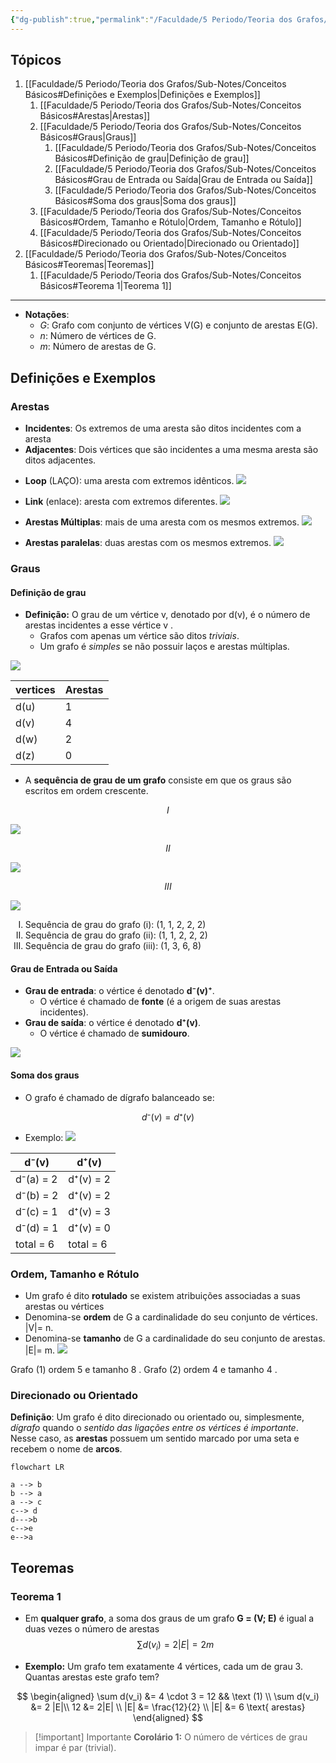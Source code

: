 ```yaml
---
{"dg-publish":true,"permalink":"/Faculdade/5 Periodo/Teoria dos Grafos/Sub-Notes/Conceitos Básicos/","tags":["grafos"],"created":"2024-06-26T00:24:10.600-03:00"}
---
```


## Tópicos
1. [[Faculdade/5 Periodo/Teoria dos Grafos/Sub-Notes/Conceitos Básicos#Definições e Exemplos\|Definições e Exemplos]]
	1. [[Faculdade/5 Periodo/Teoria dos Grafos/Sub-Notes/Conceitos Básicos#Arestas\|Arestas]]
	2. [[Faculdade/5 Periodo/Teoria dos Grafos/Sub-Notes/Conceitos Básicos#Graus\|Graus]]
		1. [[Faculdade/5 Periodo/Teoria dos Grafos/Sub-Notes/Conceitos Básicos#Definição de grau\|Definição de grau]]
		2. [[Faculdade/5 Periodo/Teoria dos Grafos/Sub-Notes/Conceitos Básicos#Grau de Entrada ou Saída\|Grau de Entrada ou Saída]]
		3. [[Faculdade/5 Periodo/Teoria dos Grafos/Sub-Notes/Conceitos Básicos#Soma dos graus\|Soma dos graus]]
	3. [[Faculdade/5 Periodo/Teoria dos Grafos/Sub-Notes/Conceitos Básicos#Ordem, Tamanho e Rótulo\|Ordem, Tamanho e Rótulo]]
	4. [[Faculdade/5 Periodo/Teoria dos Grafos/Sub-Notes/Conceitos Básicos#Direcionado ou Orientado\|Direcionado ou Orientado]]
2. [[Faculdade/5 Periodo/Teoria dos Grafos/Sub-Notes/Conceitos Básicos#Teoremas\|Teoremas]]
	1. [[Faculdade/5 Periodo/Teoria dos Grafos/Sub-Notes/Conceitos Básicos#Teorema 1\|Teorema 1]]
---
- **Notações**:
	- *G*: Grafo com conjunto de vértices V(G) e conjunto de arestas E(G).
	- *n*: Número de vértices de G.
	- *m*: Número de arestas de G.

## Definições e Exemplos
### Arestas
- **Incidentes**: Os extremos de uma aresta são ditos incidentes com a aresta
- **Adjacentes**: Dois vértices que são incidentes a uma mesma aresta são ditos adjacentes.
<style> .container {font-family: sans-serif; text-align: center;} .button-wrapper button {z-index: 1;height: 40px; width: 100px; margin: 10px;padding: 5px;} .excalidraw .App-menu_top .buttonList { display: flex;} .excalidraw-wrapper { height: 800px; margin: 50px; position: relative;} :root[dir="ltr"] .excalidraw .layer-ui__wrapper .zen-mode-transition.App-menu_bottom--transition-left {transform: none;} </style><script src="https://cdn.jsdelivr.net/npm/react@17/umd/react.production.min.js"></script><script src="https://cdn.jsdelivr.net/npm/react-dom@17/umd/react-dom.production.min.js"></script><script type="text/javascript" src="https://cdn.jsdelivr.net/npm/@excalidraw/excalidraw@0/dist/excalidraw.production.min.js"></script><div id="Drawing_2024-03-17_1752.11.excalidraw.md1"></div><script>(function(){const InitialData={"type":"excalidraw","version":2,"source":"https://github.com/zsviczian/obsidian-excalidraw-plugin/releases/tag/2.0.25","elements":[{"type":"ellipse","version":326,"versionNonce":1567669782,"isDeleted":false,"id":"m__w-3O2se0RxAF6xNKwY","fillStyle":"solid","strokeWidth":2,"strokeStyle":"solid","roughness":1,"opacity":100,"angle":0,"x":-256.3398459328888,"y":-209.55612529896217,"strokeColor":"#1e1e1e","backgroundColor":"transparent","width":21.455796767742868,"height":18.186031696330048,"seed":1934291802,"groupIds":["yT83nXoXPczJuJ79fJIJ9","AJ86x_kcttxh-PQo0oyQ-","K8IfWTH6Uyxbgnnjf_qfw","luMVKdjQXm3fAU-IusPFa"],"frameId":null,"roundness":{"type":2},"boundElements":[],"updated":1711764797822,"link":null,"locked":false},{"type":"text","version":324,"versionNonce":471632726,"isDeleted":false,"id":"wPFhmt8e","fillStyle":"solid","strokeWidth":2,"strokeStyle":"solid","roughness":1,"opacity":100,"angle":0,"x":-252.0240003139031,"y":-194.30186387976903,"strokeColor":"#1e1e1e","backgroundColor":"transparent","width":11.3599853515625,"height":25,"seed":704523354,"groupIds":["yT83nXoXPczJuJ79fJIJ9","AJ86x_kcttxh-PQo0oyQ-","K8IfWTH6Uyxbgnnjf_qfw","luMVKdjQXm3fAU-IusPFa"],"frameId":null,"roundness":null,"boundElements":[],"updated":1711764797822,"link":null,"locked":false,"fontSize":20,"fontFamily":1,"text":"u","rawText":"u","textAlign":"left","verticalAlign":"top","containerId":null,"originalText":"u","lineHeight":1.25,"baseline":18},{"type":"line","version":434,"versionNonce":1180479638,"isDeleted":false,"id":"WNfo4mPj7oBzBueDPxkis","fillStyle":"solid","strokeWidth":2,"strokeStyle":"solid","roughness":1,"opacity":100,"angle":0,"x":-234.2890922958844,"y":-199.92512739767741,"strokeColor":"#1e1e1e","backgroundColor":"transparent","width":65.96520665238668,"height":1.081396830366998,"seed":1300629062,"groupIds":["yT83nXoXPczJuJ79fJIJ9","AJ86x_kcttxh-PQo0oyQ-","K8IfWTH6Uyxbgnnjf_qfw","luMVKdjQXm3fAU-IusPFa"],"frameId":null,"roundness":{"type":2},"boundElements":[],"updated":1711764797822,"link":null,"locked":false,"startBinding":null,"endBinding":null,"lastCommittedPoint":null,"startArrowhead":null,"endArrowhead":null,"points":[[0,0],[65.96520665238668,-1.081396830366998]]},{"type":"ellipse","version":335,"versionNonce":400960982,"isDeleted":false,"id":"UodOMKIPxDMYplg-L6V_Z","fillStyle":"solid","strokeWidth":2,"strokeStyle":"solid","roughness":1,"opacity":100,"angle":0,"x":-166.80993008098395,"y":-209.44141950490697,"strokeColor":"#1e1e1e","backgroundColor":"transparent","width":16.869790553725124,"height":15.355834991211324,"seed":665602374,"groupIds":["yT83nXoXPczJuJ79fJIJ9","AJ86x_kcttxh-PQo0oyQ-","K8IfWTH6Uyxbgnnjf_qfw","luMVKdjQXm3fAU-IusPFa"],"frameId":null,"roundness":{"type":2},"boundElements":[],"updated":1711764797822,"link":null,"locked":false},{"type":"text","version":339,"versionNonce":231605014,"isDeleted":false,"id":"z2Ve39ME","fillStyle":"solid","strokeWidth":2,"strokeStyle":"solid","roughness":1,"opacity":100,"angle":0,"x":-162.70062212558938,"y":-196.03209880835624,"strokeColor":"#1e1e1e","backgroundColor":"transparent","width":10.459991455078125,"height":25,"seed":2044071366,"groupIds":["yT83nXoXPczJuJ79fJIJ9","AJ86x_kcttxh-PQo0oyQ-","K8IfWTH6Uyxbgnnjf_qfw","luMVKdjQXm3fAU-IusPFa"],"frameId":null,"roundness":null,"boundElements":[],"updated":1711764797822,"link":null,"locked":false,"fontSize":20,"fontFamily":1,"text":"v","rawText":"v","textAlign":"left","verticalAlign":"top","containerId":null,"originalText":"v","lineHeight":1.25,"baseline":18},{"type":"text","version":325,"versionNonce":982069334,"isDeleted":false,"id":"1gb5sA8i","fillStyle":"solid","strokeWidth":2,"strokeStyle":"solid","roughness":1,"opacity":100,"angle":0,"x":-208.76812709922334,"y":-233.01587040690748,"strokeColor":"#1e1e1e","backgroundColor":"transparent","width":10.939987182617188,"height":25,"seed":337262534,"groupIds":["yT83nXoXPczJuJ79fJIJ9","AJ86x_kcttxh-PQo0oyQ-","K8IfWTH6Uyxbgnnjf_qfw","luMVKdjQXm3fAU-IusPFa"],"frameId":null,"roundness":null,"boundElements":[],"updated":1711764797822,"link":null,"locked":false,"fontSize":20,"fontFamily":1,"text":"e","rawText":"e","textAlign":"left","verticalAlign":"top","containerId":null,"originalText":"e","lineHeight":1.25,"baseline":18},{"type":"text","version":315,"versionNonce":434943382,"isDeleted":false,"id":"XakQxQmC","fillStyle":"solid","strokeWidth":2,"strokeStyle":"solid","roughness":1,"opacity":100,"angle":0,"x":-247.0149927300738,"y":-273.5338671433383,"strokeColor":"#2f9e44","backgroundColor":"transparent","width":99.41990661621094,"height":25,"seed":1173685126,"groupIds":["AJ86x_kcttxh-PQo0oyQ-","K8IfWTH6Uyxbgnnjf_qfw","luMVKdjQXm3fAU-IusPFa"],"frameId":null,"roundness":null,"boundElements":[],"updated":1711764797822,"link":null,"locked":false,"fontSize":20,"fontFamily":1,"text":"Incidentes","rawText":"Incidentes","textAlign":"left","verticalAlign":"top","containerId":null,"originalText":"Incidentes","lineHeight":1.25,"baseline":18},{"type":"text","version":374,"versionNonce":1697485526,"isDeleted":false,"id":"wqqgdaki","fillStyle":"solid","strokeWidth":2,"strokeStyle":"solid","roughness":1,"opacity":100,"angle":0,"x":-300.84246602337583,"y":-147.29286551155366,"strokeColor":"#1e1e1e","backgroundColor":"transparent","width":222.459716796875,"height":25,"seed":1009448646,"groupIds":["K8IfWTH6Uyxbgnnjf_qfw","luMVKdjQXm3fAU-IusPFa"],"frameId":null,"roundness":null,"boundElements":[],"updated":1711764797822,"link":null,"locked":false,"fontSize":20,"fontFamily":1,"text":" e   são incidentes a ","rawText":" e   são incidentes a ","textAlign":"left","verticalAlign":"top","containerId":null,"originalText":" e   são incidentes a ","lineHeight":1.25,"baseline":18},{"type":"text","version":484,"versionNonce":1726007318,"isDeleted":false,"id":"ejGHugwA","fillStyle":"solid","strokeWidth":2,"strokeStyle":"solid","roughness":1,"opacity":100,"angle":0,"x":-311.84246602337583,"y":-147.29286551155366,"strokeColor":"#2f9e44","backgroundColor":"transparent","width":242.7596435546875,"height":25,"seed":1377714074,"groupIds":["K8IfWTH6Uyxbgnnjf_qfw","luMVKdjQXm3fAU-IusPFa"],"frameId":null,"roundness":null,"boundElements":[],"updated":1711764797822,"link":null,"locked":false,"fontSize":20,"fontFamily":1,"text":"u   v                  e","rawText":"u   v                  e","textAlign":"left","verticalAlign":"top","containerId":null,"originalText":"u   v                  e","lineHeight":1.25,"baseline":18},{"type":"text","version":328,"versionNonce":1325094230,"isDeleted":false,"id":"z08tEvt2","fillStyle":"solid","strokeWidth":2,"strokeStyle":"solid","roughness":1,"opacity":100,"angle":0,"x":-254.83764424603208,"y":-88.78836632744594,"strokeColor":"#2f9e44","backgroundColor":"transparent","width":117.81988525390625,"height":25,"seed":1480202338,"groupIds":["v4VAWzy8oUKfev4y5uCaa","luMVKdjQXm3fAU-IusPFa"],"frameId":null,"roundness":null,"boundElements":[],"updated":1711764797822,"link":null,"locked":false,"fontSize":20,"fontFamily":1,"text":"Adjacentes ","rawText":"Adjacentes ","textAlign":"left","verticalAlign":"top","containerId":null,"originalText":"Adjacentes ","lineHeight":1.25,"baseline":18},{"type":"ellipse","version":472,"versionNonce":114440854,"isDeleted":false,"id":"oLidlY6Vd1eVHndOxSSCj","fillStyle":"solid","strokeWidth":2,"strokeStyle":"solid","roughness":1,"opacity":100,"angle":0,"x":-240.83764424603208,"y":-14.788366327445942,"strokeColor":"#1e1e1e","backgroundColor":"transparent","width":18.5,"height":17,"seed":348109922,"groupIds":["hVJpEgGu7rjWCICz7HNzW","v4VAWzy8oUKfev4y5uCaa","luMVKdjQXm3fAU-IusPFa"],"frameId":null,"roundness":{"type":2},"boundElements":[],"updated":1711764797822,"link":null,"locked":false},{"type":"ellipse","version":599,"versionNonce":85620694,"isDeleted":false,"id":"f1X5FWvk5hrRMXp7TT3yG","fillStyle":"solid","strokeWidth":2,"strokeStyle":"solid","roughness":1,"opacity":100,"angle":0,"x":-165.58764424603208,"y":1.7116336725540577,"strokeColor":"#1e1e1e","backgroundColor":"transparent","width":18.5,"height":17,"seed":862545790,"groupIds":["hVJpEgGu7rjWCICz7HNzW","v4VAWzy8oUKfev4y5uCaa","luMVKdjQXm3fAU-IusPFa"],"frameId":null,"roundness":{"type":2},"boundElements":[],"updated":1711764797822,"link":null,"locked":false},{"type":"ellipse","version":573,"versionNonce":568921366,"isDeleted":false,"id":"EZID2798LPl6lebk8UFgq","fillStyle":"solid","strokeWidth":2,"strokeStyle":"solid","roughness":1,"opacity":100,"angle":0,"x":-170.08764424603208,"y":-47.78836632744594,"strokeColor":"#1e1e1e","backgroundColor":"transparent","width":18.5,"height":17,"seed":1768518178,"groupIds":["hVJpEgGu7rjWCICz7HNzW","v4VAWzy8oUKfev4y5uCaa","luMVKdjQXm3fAU-IusPFa"],"frameId":null,"roundness":{"type":2},"boundElements":[],"updated":1711764797822,"link":null,"locked":false},{"type":"line","version":363,"versionNonce":1790114390,"isDeleted":false,"id":"PNMX0VbipxCgLGH4BKhZO","fillStyle":"solid","strokeWidth":2,"strokeStyle":"solid","roughness":1,"opacity":100,"angle":0,"x":-226.33764424603208,"y":-13.288366327445942,"strokeColor":"#1e1e1e","backgroundColor":"transparent","width":57.5,"height":24.5,"seed":1239108222,"groupIds":["hVJpEgGu7rjWCICz7HNzW","v4VAWzy8oUKfev4y5uCaa","luMVKdjQXm3fAU-IusPFa"],"frameId":null,"roundness":{"type":2},"boundElements":[],"updated":1711764797822,"link":null,"locked":false,"startBinding":null,"endBinding":null,"lastCommittedPoint":null,"startArrowhead":null,"endArrowhead":null,"points":[[0,0],[57.5,-24.5]]},{"type":"line","version":475,"versionNonce":1984774038,"isDeleted":false,"id":"m-2mjWmd0QFCYpKtEPvxk","fillStyle":"solid","strokeWidth":2,"strokeStyle":"solid","roughness":1,"opacity":100,"angle":0,"x":-220.8643547531148,"y":-1.997231550940299,"strokeColor":"#1e1e1e","backgroundColor":"transparent","width":54.5,"height":12,"seed":744607074,"groupIds":["hVJpEgGu7rjWCICz7HNzW","v4VAWzy8oUKfev4y5uCaa","luMVKdjQXm3fAU-IusPFa"],"frameId":null,"roundness":{"type":2},"boundElements":[],"updated":1711764797822,"link":null,"locked":false,"startBinding":null,"endBinding":null,"lastCommittedPoint":null,"startArrowhead":null,"endArrowhead":null,"points":[[0,0],[54.5,12]]},{"type":"text","version":348,"versionNonce":955047126,"isDeleted":false,"id":"KCsn2p8b","fillStyle":"solid","strokeWidth":2,"strokeStyle":"solid","roughness":1,"opacity":100,"angle":0,"x":-204.83764424603208,"y":-56.78836632744594,"strokeColor":"#1e1e1e","backgroundColor":"transparent","width":16.179977416992188,"height":25,"seed":524773630,"groupIds":["hVJpEgGu7rjWCICz7HNzW","v4VAWzy8oUKfev4y5uCaa","luMVKdjQXm3fAU-IusPFa"],"frameId":null,"roundness":null,"boundElements":[],"updated":1711764797822,"link":null,"locked":false,"fontSize":20,"fontFamily":1,"text":"e´","rawText":"e´","textAlign":"left","verticalAlign":"top","containerId":null,"originalText":"e´","lineHeight":1.25,"baseline":18},{"type":"text","version":301,"versionNonce":1478939158,"isDeleted":false,"id":"9AKS8btf","fillStyle":"solid","strokeWidth":2,"strokeStyle":"solid","roughness":1,"opacity":100,"angle":0,"x":-200.33764424603208,"y":4.211633672554058,"strokeColor":"#1e1e1e","backgroundColor":"transparent","width":10.939987182617188,"height":25,"seed":147591102,"groupIds":["hVJpEgGu7rjWCICz7HNzW","v4VAWzy8oUKfev4y5uCaa","luMVKdjQXm3fAU-IusPFa"],"frameId":null,"roundness":null,"boundElements":[],"updated":1711764797822,"link":null,"locked":false,"fontSize":20,"fontFamily":1,"text":"e","rawText":"e","textAlign":"left","verticalAlign":"top","containerId":null,"originalText":"e","lineHeight":1.25,"baseline":18},{"type":"text","version":369,"versionNonce":2129665878,"isDeleted":false,"id":"HxK9kOVq","fillStyle":"solid","strokeWidth":2,"strokeStyle":"solid","roughness":1,"opacity":100,"angle":0,"x":-258.3376442460321,"y":-10.788366327445942,"strokeColor":"#1e1e1e","backgroundColor":"transparent","width":11.3599853515625,"height":25,"seed":428905186,"groupIds":["hVJpEgGu7rjWCICz7HNzW","v4VAWzy8oUKfev4y5uCaa","luMVKdjQXm3fAU-IusPFa"],"frameId":null,"roundness":null,"boundElements":[],"updated":1711764797822,"link":null,"locked":false,"fontSize":20,"fontFamily":1,"text":"u","rawText":"u","textAlign":"left","verticalAlign":"top","containerId":null,"originalText":"u","lineHeight":1.25,"baseline":18},{"type":"text","version":476,"versionNonce":832423062,"isDeleted":false,"id":"eaLXljUF","fillStyle":"solid","strokeWidth":2,"strokeStyle":"solid","roughness":1,"opacity":100,"angle":0,"x":-302.3376442460321,"y":43.71163367255406,"strokeColor":"#1e1e1e","backgroundColor":"transparent","width":214.25973510742188,"height":25,"seed":1983866622,"groupIds":["v4VAWzy8oUKfev4y5uCaa","luMVKdjQXm3fAU-IusPFa"],"frameId":null,"roundness":null,"boundElements":[],"updated":1711764797822,"link":null,"locked":false,"fontSize":20,"fontFamily":1,"text":"  e   são adjacentes","rawText":"  e   são adjacentes","textAlign":"left","verticalAlign":"top","containerId":null,"originalText":"  e   são adjacentes","lineHeight":1.25,"baseline":18},{"type":"text","version":391,"versionNonce":568639958,"isDeleted":false,"id":"hd9ojiZj","fillStyle":"solid","strokeWidth":2,"strokeStyle":"solid","roughness":1,"opacity":100,"angle":0,"x":-301.8376442460321,"y":44.21163367255406,"strokeColor":"#2f9e44","backgroundColor":"transparent","width":57.11991882324219,"height":25,"seed":1582856674,"groupIds":["v4VAWzy8oUKfev4y5uCaa","luMVKdjQXm3fAU-IusPFa"],"frameId":null,"roundness":null,"boundElements":[],"updated":1711764797822,"link":null,"locked":false,"fontSize":20,"fontFamily":1,"text":"e   e´","rawText":"e   e´","textAlign":"left","verticalAlign":"top","containerId":null,"originalText":"e   e´","lineHeight":1.25,"baseline":18},{"type":"text","version":414,"versionNonce":47847190,"isDeleted":false,"id":"lGDBrsO1","fillStyle":"solid","strokeWidth":2,"strokeStyle":"solid","roughness":1,"opacity":100,"angle":0,"x":-298.21746602337583,"y":-122.28836632744594,"strokeColor":"#2f9e44","backgroundColor":"transparent","width":211.81968688964844,"height":25,"seed":614997666,"groupIds":["jULvgpI_jw0I4GRtIO2Nb","luMVKdjQXm3fAU-IusPFa"],"frameId":null,"roundness":null,"boundElements":[],"updated":1711764797822,"link":null,"locked":false,"fontSize":20,"fontFamily":1,"text":"u   v                ","rawText":"u   v                ","textAlign":"left","verticalAlign":"top","containerId":null,"originalText":"u   v                ","lineHeight":1.25,"baseline":18},{"type":"text","version":530,"versionNonce":1559413846,"isDeleted":false,"id":"G7BTDzJF","fillStyle":"solid","strokeWidth":2,"strokeStyle":"solid","roughness":1,"opacity":100,"angle":0,"x":-289.5675026444696,"y":-123.28836632744594,"strokeColor":"#1e1e1e","backgroundColor":"transparent","width":214.25973510742188,"height":25,"seed":1045650494,"groupIds":["giOkxg_aoKh7L4yrSlfC3","luMVKdjQXm3fAU-IusPFa"],"frameId":null,"roundness":null,"boundElements":[],"updated":1711764797822,"link":null,"locked":false,"fontSize":20,"fontFamily":1,"text":" e   são adjacentes ","rawText":" e   são adjacentes ","textAlign":"left","verticalAlign":"top","containerId":null,"originalText":" e   são adjacentes ","lineHeight":1.25,"baseline":18}],"appState":{"theme":"dark","viewBackgroundColor":"#ffffff","currentItemStrokeColor":"#2f9e44","currentItemBackgroundColor":"transparent","currentItemFillStyle":"solid","currentItemStrokeWidth":2,"currentItemStrokeStyle":"solid","currentItemRoughness":1,"currentItemOpacity":100,"currentItemFontFamily":1,"currentItemFontSize":20,"currentItemTextAlign":"left","currentItemStartArrowhead":null,"currentItemEndArrowhead":"arrow","scrollX":472.4626442460321,"scrollY":342.2861167353921,"zoom":{"value":2},"currentItemRoundness":"round","gridSize":null,"gridColor":{"Bold":"#C9C9C9FF","Regular":"#EDEDEDFF"},"currentStrokeOptions":null,"previousGridSize":null,"frameRendering":{"enabled":true,"clip":true,"name":true,"outline":true}},"files":{}};InitialData.scrollToContent=true;App=()=>{const e=React.useRef(null),t=React.useRef(null),[n,i]=React.useState({width:void 0,height:void 0});return React.useEffect(()=>{i({width:t.current.getBoundingClientRect().width,height:t.current.getBoundingClientRect().height});const e=()=>{i({width:t.current.getBoundingClientRect().width,height:t.current.getBoundingClientRect().height})};return window.addEventListener("resize",e),()=>window.removeEventListener("resize",e)},[t]),React.createElement(React.Fragment,null,React.createElement("div",{className:"excalidraw-wrapper",ref:t},React.createElement(ExcalidrawLib.Excalidraw,{ref:e,width:n.width,height:n.height,initialData:InitialData,viewModeEnabled:!0,zenModeEnabled:!0,gridModeEnabled:!1})))},excalidrawWrapper=document.getElementById("Drawing_2024-03-17_1752.11.excalidraw.md1");ReactDOM.render(React.createElement(App),excalidrawWrapper);})();</script>

- **Loop** (LAÇO): uma aresta com extremos idênticos.
![](https://i.imgur.com/XMeXXkM.png)
- **Link** (enlace): aresta com extremos diferentes.
![](https://i.imgur.com/HnYrJJx.png)
- **Arestas Múltiplas**: mais de uma aresta com os mesmos extremos. 
![](https://i.imgur.com/8wKVP0F.png)

- **Arestas paralelas**: duas arestas com os mesmos extremos.
![](https://i.imgur.com/8t3gPix.png)

### Graus

#### Definição de grau
- **Definição:** O grau de um vértice v, denotado por d(v), é o número de arestas incidentes a esse vértice v .
	- Grafos com apenas um vértice são ditos *triviais*.
	- Um grafo é *simples* se não possuir laços e arestas múltiplas. 
	
![](https://i.imgur.com/PS0X9wE.png)

| vertices | Arestas |
| -------- | ------- |
| d(u)     | 1       |
| d(v)     | 4       |
| d(w)     | 2       |
| d(z)     | 0        |


- A **sequência de grau de um grafo** consiste em que os graus são escritos em ordem crescente.

$$
I
$$

![](https://i.imgur.com/sICkvTY.png)

$$
II
$$

![](https://i.imgur.com/l6Ic04A.png)

$$
III
$$

![](https://i.imgur.com/Useg3BA.png)

<ol type="A" style="list-style-type:upper-roman;">
<li>Sequência de grau do grafo (i):  (1, 1, 2, 2, 2)</li>
<li>Sequência de grau do grafo (ii): (1, 1, 2, 2, 2)</li>
<li>Sequência de grau do grafo (iii):  (1, 3, 6, 8)</li>
</ol>


#### Grau de Entrada ou Saída
- **Grau de entrada**: o vértice é denotado **d⁻(v)⁺**.
	- O vértice é chamado de **fonte** (é a origem de suas arestas incidentes).
- **Grau de saída**: o vértice é denotado **d⁺(v)**.
	- O vértice é chamado de **sumidouro**.
	
![](https://i.imgur.com/2iP2jWq.png)

#### Soma dos graus
- O grafo é chamado de dígrafo balanceado se:

$$
d⁻(v) = d⁺(v)
$$

- Exemplo:
![](https://i.imgur.com/JUvcAS8.png)

| d⁻(v)     | d⁺(v)     |
| --------- | --------- |
| d⁻(a) = 2 | d⁺(v) = 2 |
| d⁻(b) = 2 | d⁺(v) = 2 |
| d⁻(c) = 1 | d⁺(v) = 3 |
| d⁻(d) = 1 | d⁺(v) = 0 |
| total = 6 | total = 6 | 


### Ordem, Tamanho e Rótulo
- Um grafo é dito **rotulado** se existem atribuições associadas a suas arestas ou vértices
- Denomina-se **ordem** de G a cardinalidade do seu conjunto de vértices. |V|= n.
- Denomina-se **tamanho** de G a cardinalidade do seu conjunto de arestas. |E|= m.
![](https://i.imgur.com/0Hdmh4R.png)

Grafo (1) ordem  5       e tamanho     8   . 
Grafo (2) ordem    4     e tamanho     4    .

### Direcionado ou Orientado
**Definição**: Um grafo é dito direcionado ou orientado ou, simplesmente,  *dígrafo* quando o *sentido das ligações entre os vértices é importante*. Nesse caso, as **arestas** possuem um sentido marcado por uma seta e recebem o nome de **arcos**.

```mermaid
flowchart LR

a --> b
b --> a
a --> c
c--> d
d--->b
c-->e
e-->a

```

## Teoremas
### Teorema 1
- Em **qualquer grafo**, a soma dos graus de um grafo **G = (V; E)** é igual a duas vezes o número de arestas
$$ \sum d(v_i) = 2 |E| = 2m$$

- **Exemplo:** Um grafo tem exatamente 4 vértices,  cada um de grau 3. Quantas arestas este grafo tem?

$$
\begin{aligned}
 \sum d(v_i) &= 4 \cdot 3 = 12  && \text (1)  \\
    \sum d(v_i) &= 2 |E|\\
    12     &= 2|E|        \\
    |E|     &= \frac{12}{2} \\
    |E| &= 6 \text{ arestas}
\end{aligned}
$$

> [!important] Importante
> **Corolário 1:** O número de vértices de grau impar é par (trivial). 
